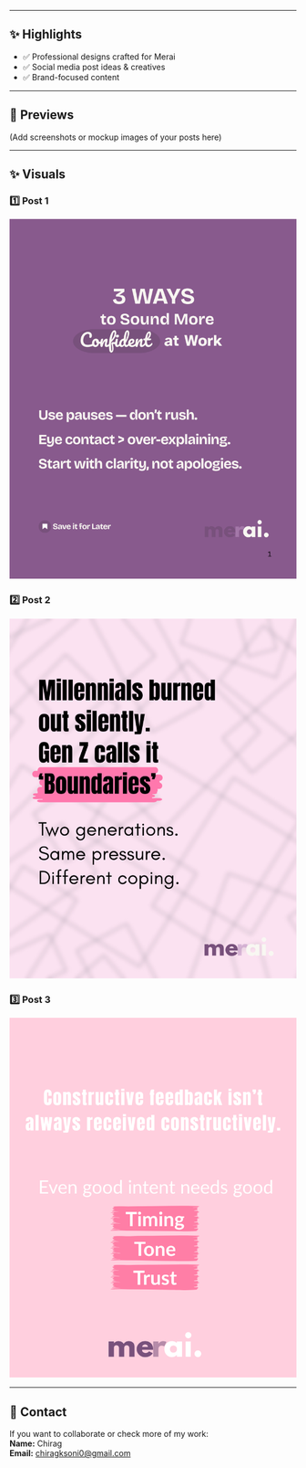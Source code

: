 
---

## ✨ Highlights
- ✅ Professional designs crafted for Merai  
- ✅ Social media post ideas & creatives  
- ✅ Brand-focused content  

---

## 📸 Previews
(Add screenshots or mockup images of your posts here)

---

## ✨ Visuals

### 1️⃣ Post 1
![Post 1](./Images/post1.png)

### 2️⃣ Post 2
![Post 2](./Images/post2.png)

### 3️⃣ Post 3
![Post 3](./Images/post3.png)

---

## 📧 Contact
If you want to collaborate or check more of my work:  
**Name:** Chirag  
**Email:** chiragksoni0@gmail.com  

